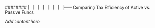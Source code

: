 ######## |   |   |   |   |   |   |   ├── Comparing Tax Efficiency of Active vs. Passive Funds

*Add content here*
